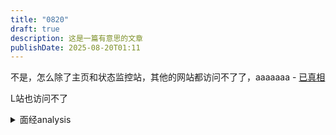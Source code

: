```yaml
---
title: "0820"
draft: true
description: 这是一篇有意思的文章
publishDate: 2025-08-20T01:11
---
```

不是，怎么除了主页和状态监控站，其他的网站都访问不了了，aaaaaaa - [已真相](https://linux.do/t/topic/884074)

L站也访问不了

<details>
<summary>面经analysis</summary>

---

### 一、项目与架构设计

#### 1. DDD的优势与劣势

**优势**：

- **分层解耦**：通过领域层、应用层、基础设施层等明确分层，提升代码可维护性
- **技术无关性**：基础设施层可无缝切换ORM/DB（如MyBatis切换为JPA）
- **适配器模式**：通过防腐层（ACL）隔离外部系统变化对核心业务的影响
- **统一语言**：领域模型促进开发与业务人员的高效沟通

**劣势**：

- **对象转换开销**：DTO/DO/VO等多层转换带来性能损耗（可通过MapStruct优化）
- **学习成本高**：需要团队掌握领域建模、事件风暴等方法论
- **过度设计风险**：简单CRUD项目可能得不偿失

#### 2. MQ应用场景与问题解决

**核心价值**：

- 异步解耦（订单创建与通知分离）
- 流量削峰（秒杀场景缓冲）
- 最终一致性（分布式事务补偿）

**典型问题**：

- **消息丢失**：通过生产者确认+持久化+消费者手动ack解决
- **重复消费**：通过幂等性设计（唯一业务ID+状态机）应对
- **顺序消费**：通过单队列单消费者或消息分组保证

#### 3. 大批量导出优化方案

- **分页批处理**：避免OOM（游标分页代替传统分页）
- **异步导出**：通过MQ解耦，提供结果下载链接
- **压缩传输**：使用Snappy压缩结果集
- **列裁剪**：仅返回必要字段
- **缓存复用**：高频相同查询结果缓存

---

### 二、中间件与数据库

#### 1. ElasticSearch核心理解

- **核心特性**：
  - 近实时搜索（refresh_interval控制）
  - 分布式架构（分片与副本机制）
  - 倒排索引+Doc Values组合查询
- **典型场景**：
  - 日志数据聚合分析
  - 商品搜索的多条件过滤
  - 替代MySQL复杂查询（通过binlog同步数据）

#### 2. Redis高可用设计

- **点赞场景设计**：
  - 使用Hash存储用户-视频关系（hincrby计数）
  - 设置过期时间避免冷数据堆积
  - 通过Lua脚本保证原子性操作
- **故障恢复**：
  - 主从集群+哨兵自动切换
  - AOF持久化+定时RDB快照
  - 降级方案：故障时切换本地缓存+异步补偿

#### 3. Lua脚本特性

- **原子性保证**：整个脚本在单次执行中完成
- **减少网络开销**：合并多个操作到单个请求
- **示例应用**：
  ```lua
  local key = KEYS[1]
  local count = redis.call('GET', key)
  if not count then
    redis.call('SET', key, 1)
  else
    redis.call('INCR', key)
  end
  ```

---

### 三、Java核心基础

#### 1. 基础数据类型

| 类型    | 位数 | 字节数 | 默认值   |
| ------- | ---- | ------ | -------- |
| byte    | 8    | 1      | 0        |
| short   | 16   | 2      | 0        |
| int     | 32   | 4      | 0        |
| long    | 64   | 8      | 0L       |
| float   | 32   | 4      | 0.0f     |
| double  | 64   | 8      | 0.0d     |
| char    | 16   | 2      | '\u0000' |
| boolean | 1    | -      | false    |

#### 2. String对象创建

`new String("123")` 创建过程：

1. 检查字符串池是否存在"123"
2. 不存在则在堆中创建String对象（指向常量池）
3. new关键字强制创建新堆对象
   ▶️ 总计产生 **2个对象**（常量池对象+堆对象）

#### 3. 集合扩容机制

**ArrayList**容量10，扩容1.5倍（`int newCapacity = oldCapacity + (oldCapacity >> 1)`）

- 触发条件：`size == elementData.length`

**HashMap**：

- 默认加载因子0.75，扩容2倍
- 树化阈值：链表长度≥8且数组长度≥64
- 2的幂次方原因：通过 `(n-1) & hash`快速定位桶位

---

### 四、并发编程深度

#### 1. 单核CPU多线程必要性

- **I/O密集型场景**：当线程阻塞时切换其他线程执行，提升CPU利用率
- **公平调度**：防止单个任务长时间独占CPU
- **编程模型统一**：为多核环境提前设计
- **注意点**：避免过度线程导致频繁上下文切换

#### 2. 锁机制对比

**synchronized**：

- 对象头Mark Word实现（锁标志位占2bit）
- 锁升级过程：无锁→偏向锁→轻量锁→重量锁
- 内存语义：进入monitor时刷新工作内存，退出时同步主存

**ReentrantLock**：

- 基于AQS实现，支持公平/非公平锁
- 条件变量精确控制
- 可中断锁获取

**ThreadLocal**：

- 线程隔离的变量副本
- 内存泄漏风险：需及时remove清理Entry

#### 3. JMM与volatile

- **JMM三大特性**：
  - 原子性：synchronized保证
  - 可见性：volatile强制主存读写
  - 有序性：内存屏障禁止指令重排
- **volatile实现**：
  - 写操作后插入StoreLoad屏障
  - 读操作前插入LoadLoad屏障

---

### 五、Spring框架核心

#### 1. BeanFactory vs FactoryBean

| 特性     | BeanFactory                | FactoryBean                  |
| -------- | -------------------------- | ---------------------------- |
| 定位     | IOC容器基础接口            | 特殊Bean创建工厂             |
| 获取对象 | getBean()直接返回目标对象  | getBean()返回FactoryBean产品 |
| 典型实现 | DefaultListableBeanFactory | SqlSessionFactoryBean        |

#### 2. SpringMVC流程

1. DispatcherServlet接收请求
2. 通过HandlerMapping找到对应Controller
3. HandlerAdapter执行处理方法
4. 参数解析（@RequestBody等）
5. 方法返回ModelAndView
6. ViewResolver解析视图
7. 渲染响应返回

#### 3. AOP实现原理

- **代理模式选择**：
  - JDK动态代理（接口级代理）
  - CGLIB代理（类级代理）
- **织入时机**：
  - 编译时织入（AspectJ）
  - 运行时织入（Spring AOP）
- **核心组件**：
  - Pointcut：切入点定义
  - Advice：增强逻辑
  - Advisor：整合Pointcut和Advice

---

### 高频考点总结

1. **单核多线程价值**：重点理解I/O等待时的CPU利用率优化
2. **synchronized局限性**：不能解决原子性外的可见性和有序性问题
3. **ES核心价值**：区别于传统DB的搜索优化能力
4. **DDD分层本质**：业务复杂度与技术实现解耦
5. **Redis高可用**：多级故障应对方案设计

建议针对薄弱环节重点突破，如通过JOL工具分析对象头结构，使用Arthas观察线程状态变化等实践加深理解。

</details>

